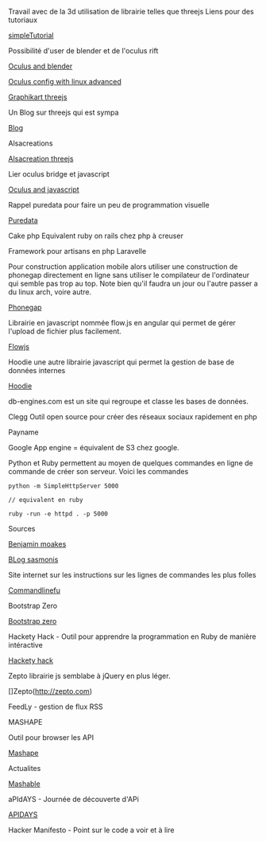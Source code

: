 Travail avec de la 3d utilisation de librairie telles que threejs
Liens pour des tutoriaux


[simpleTutorial](http://aerotwist.com/tutorials/getting-started-with-three-js/)

Possibilité d'user de blender et de l'oculus rift

[Oculus and blender](http://lubosz.wordpress.com/tag/oculus-rift/)

[Oculus config with linux advanced](http://doc-ok.org/?p=639)

[Graphikart threejs](http://www.grafikart.fr/tutoriels/javascript/three-js-3d-289)

Un Blog sur threejs qui est sympa

[Blog](http://learningthreejs.com/)

Alsacreations

[Alsacreation threejs](http://www.alsacreations.com/tuto/lire/1572-webgl-3d-three-canvas-threejs.html)

Lier oculus bridge et javascript

[Oculus and javascript](http://paddytherabbit.com/set-web-based-oculus-rift-world/)

Rappel puredata pour faire un peu de programmation visuelle

[Puredata](http://puredata.info/)

Cake php
Equivalent ruby on rails chez php à creuser

Framework pour artisans en php
Laravelle

Pour construction application mobile alors utiliser une construction de phonegap directement en ligne sans utiliser le compilateur de l'ordinateur qui semble pas trop au top.
Note bien qu'il faudra un jour ou l'autre passer a du linux arch, voire autre.

[Phonegap](http://build.phonegap.com)


Librairie en javascript nommée flow.js en angular qui permet de gérer l'upload de fichier plus facilement.

[Flowjs](http://flowjs.github.io/ng-flow/)

Hoodie une autre librairie javascript qui permet la gestion de base de données internes

[Hoodie](http://hood.ie/intro)

db-engines.com est un site qui regroupe et classe les bases de données.

Clegg Outil open source pour créer des réseaux sociaux rapidement en php 

Payname


Google App engine = équivalent de S3 chez google.


Python et Ruby permettent au moyen de quelques commandes en ligne de commande de créer son serveur.
Voici les commandes 


```
python -m SimpleHttpServer 5000

// equivalent en ruby 

ruby -run -e httpd . -p 5000

```



Sources 

[Benjamin moakes](http://www.benjaminoakes.com/2013/09/13/ruby-simple-http-server-minimalist-rake/)

[BLog sasmonis](http://blog.samsonis.me/2010/02/rubys-python-simplehttpserver/)



Site internet sur les instructions sur les lignes de commandes les plus folles

[Commandlinefu](http://www.commandlinefu.com/commands/browse)

Bootstrap Zero 

[Bootstrap zero](http://bootstrapzero.com/)

Hackety Hack - Outil pour apprendre la programmation en Ruby de manière intéractive

[Hackety hack](http://hackety.com/)

Zepto librairie js semblabe à jQuery en plus léger.

[]Zepto(http://zepto.com)

FeedLy  - gestion de flux RSS

MASHAPE

Outil pour browser les API

[Mashape](https://www.mashape.com)

Actualites 

[Mashable](http://mashable.com/)

aPIdAYS - Journée de découverte d'APi

[APIDAYS](http://apidays.io/)

Hacker Manifesto - Point sur le code a voir et à lire